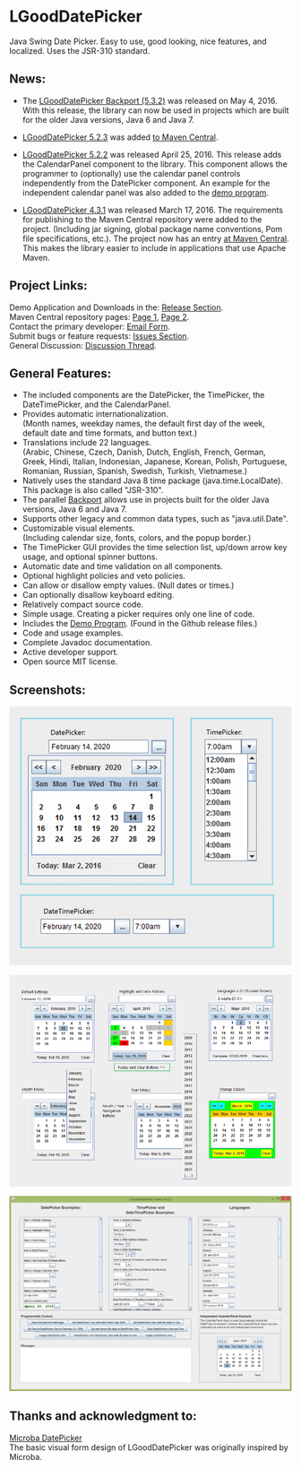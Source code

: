 # LGoodDatePicker
Java Swing Date Picker. Easy to use, good looking, nice features, and localized. Uses the JSR-310 standard. 

## News:

* The [LGoodDatePicker Backport (5.3.2)](https://github.com/LGoodDatePicker/LGoodDatePicker/releases/tag/v5.3.2-Backport) was released on May 4, 2016. With this release, the library can now be used in projects which are built for the older Java versions, Java 6 and Java 7. 

* [LGoodDatePicker 5.2.3](https://github.com/LGoodDatePicker/LGoodDatePicker/releases) was added [to Maven Central](http://mvnrepository.com/artifact/com.github.lgooddatepicker/LGoodDatePicker).

* [LGoodDatePicker 5.2.2](https://github.com/LGoodDatePicker/LGoodDatePicker/releases) was released April 25, 2016. This release adds the CalendarPanel component to the library. This component allows the programmer to (optionally) use the calendar panel controls independently from the DatePicker component. An example for the independent calendar panel was also added to the [demo program](https://github.com/LGoodDatePicker/LGoodDatePicker/releases).

* [LGoodDatePicker 4.3.1](https://github.com/LGoodDatePicker/LGoodDatePicker/releases) was released March 17, 2016. The requirements for publishing to the Maven Central repository were added to the project. (Including jar signing, global package name conventions, Pom file specifications, etc.). The project now has an entry [at Maven Central](http://search.maven.org/#search%7Cga%7C1%7Ca%3A%22LGoodDatePicker%22). This makes the library easier to include in applications that use Apache Maven.

## Project Links:
Demo Application and Downloads in the: [Release Section](https://github.com/LGoodDatePicker/LGoodDatePicker/releases).  
Maven Central repository pages: [Page 1](http://search.maven.org/#search%7Cga%7C1%7Ca%3A%22LGoodDatePicker%22), [Page 2](http://mvnrepository.com/artifact/com.github.lgooddatepicker/LGoodDatePicker).  
Contact the primary developer: [Email Form](http://www.emailmeform.com/builder/form/ZQcYut4393).  
Submit bugs or feature requests: [Issues Section](https://github.com/LGoodDatePicker/LGoodDatePicker/issues).  
General Discussion: [Discussion Thread](https://github.com/LGoodDatePicker/LGoodDatePicker/issues/2).  

## General Features:
* The included components are the DatePicker, the TimePicker, the DateTimePicker, and the CalendarPanel.
* Provides automatic internationalization.  
(Month names, weekday names, the default first day of the week, default date and time formats, and button text.)
* Translations include 22 languages.  
(Arabic, Chinese, Czech, Danish, Dutch, English, French, German, Greek, Hindi, Italian, Indonesian, Japanese, Korean, Polish, Portuguese, Romanian, Russian, Spanish, Swedish, Turkish, Vietnamese.)
* Natively uses the standard Java 8 time package (java.time.LocalDate). This package is also called "JSR-310".
* The parallel [Backport](https://github.com/LGoodDatePicker/LGoodDatePicker/releases/tag/v5.3.2-Backport) allows use in projects built for the older Java versions, Java 6 and Java 7. 
* Supports other legacy and common data types, such as "java.util.Date".
* Customizable visual elements.  
(Including calendar size, fonts, colors, and the popup border.)
* The TimePicker GUI provides the time selection list, up/down arrow key usage, and optional spinner buttons. 
* Automatic date and time validation on all components.
* Optional highlight policies and veto policies.
* Can allow or disallow empty values. (Null dates or times.)
* Can optionally disallow keyboard editing. 
* Relatively compact source code.
* Simple usage. Creating a picker requires only one line of code.
* Includes the [Demo Program](https://github.com/LGoodDatePicker/LGoodDatePicker/releases). (Found in the Github release files.)
* Code and usage examples.
* Complete Javadoc documentation.
* Active developer support. 
* Open source MIT license.

## Screenshots:

![Screenshots DatePicker, TimePicker, and DateTimePicker](/Site/ScreenShots/LGoodDatePicker_DatePicker_TimePicker_And_DateTimePicker.png?raw=true "")

![Screenshots DatePicker](/Site/ScreenShots/LGoodDatePicker_Screenshots_1_FullSize.png?raw=true "")

![Screenshots Demo](/Site/ScreenShots/DemoProgramScreenshot1.png?raw=true "") 
  
    
## Thanks and acknowledgment to:

[Microba DatePicker](https://github.com/tdbear/microba)  
The basic visual form design of LGoodDatePicker was originally inspired by Microba.
